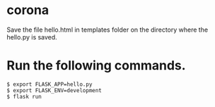 # corona
Save the file hello.html in templates folder on the directory where the hello.py is saved.
# Run the following commands.
	$ export FLASK_APP=hello.py
	$ export FLASK_ENV=development
	$ flask run
